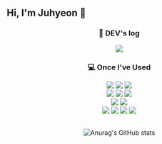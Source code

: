 ## Hi, I'm Juhyeon 👋

<h3 align="center">📖 DEV's log</h3>
<div align="center">
<a href="https://zugusdl.tistory.com/" target="_blank"><img src="https://img.shields.io/badge/Tistory-FFFFFF?style=for-the-badge&logo=Tistory&logoColor=FA7822"/></a>
</div>

<h3 align="center">💻 Once I've Used</h3>
<div align="center">
<img src="https://img.shields.io/badge/JAVA-FFFFFF?style=for-the-badge&logo=Java&logoColor=007396">
<img src="https://img.shields.io/badge/JSP-FFFFFF?style=for-the-badge&logo=JSP&logoColor=007396">
<img src="https://img.shields.io/badge/Spring-FFFFFF?style=for-the-badge&logo=Spring&logoColor=6DB33F"><br>
<img src="https://img.shields.io/badge/JavaScript-FFFFFF?style=for-the-badge&logo=JavaScript&logoColor=F7DF1E">
<img src="https://img.shields.io/badge/jquery-FFFFFF?style=for-the-badge&logo=jquery&logoColor=0769AD">
<img src="https://img.shields.io/badge/Ajax-FFFFFF?style=for-the-badge&logo=Ajax&logoColor=F7DF1E"><br>
<img src="https://img.shields.io/badge/HTML5-FFFFFF?style=for-the-badge&logo=HTML5&logoColor=E34F26">
<img src="https://img.shields.io/badge/CSS3-FFFFFF?style=for-the-badge&logo=CSS3&logoColor=1572B6"> <br>
<img src="https://img.shields.io/badge/MySQL-FFFFFF?style=for-the-badge&logo=MySQL&logoColor=4479A1">
<img src="https://img.shields.io/badge/aws-FFFFFF?style=for-the-badge&logo=Amazon aws&logoColor=232F3E">
<img src="https://img.shields.io/badge/Eclipse-FFFFFF?style=for-the-badge&logo=Eclipse%20IDE&logoColor=2C2255">
<img src="https://img.shields.io/badge/github-FFFFFF?style=for-the-badge&logo=github&logoColor=181717">
</div>
<br>

<div align="center">
  
![Anurag's GitHub stats](https://github-readme-stats.vercel.app/api?username=zugusdl&show_icons=true&theme=radical)

</div>
